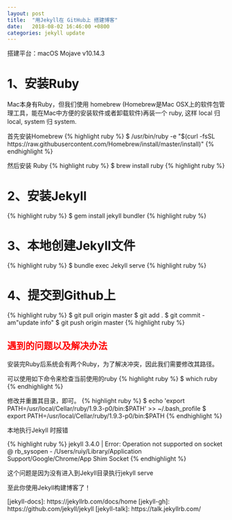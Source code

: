 ```yaml
---
layout: post
title:  "用Jekyll在 GitHub上 搭建博客"
date:   2018-08-02 16:46:00 +0800
categories: jekyll update
---
```

搭建平台：macOS Mojave v10.14.3
<h1>1、安装Ruby</h1>
<p>Mac本身有Ruby，但我们使用 homebrew (Homebrew是Mac OSX上的软件包管理工具，能在Mac中方便的安装软件或者卸载软件)再装一个 ruby, 这样 local 归 local, system 归 system.</p>
首先安装Homebrew
{% highlight ruby %}
 $ /usr/bin/ruby -e "$(curl -fsSL https://raw.githubusercontent.com/Homebrew/install/master/install)"
 {% endhighlight %}
 
然后安装 Ruby
 {% highlight ruby %}
 $ brew install ruby
 {% highlight ruby %}

<h1>2、安装Jekyll</h1>
 {% highlight ruby %}
$ gem install jekyll bundler
 {% highlight ruby %}

<h1>3、本地创建Jekyll文件</h1>
 {% highlight ruby %}
$ bundle exec Jekyll serve
 {% highlight ruby %}

 <h1>4、提交到Github上</h1>
 {% highlight ruby %}
$ git pull origin master
$ git add .
$ git commit -am"update info"
$ git push origin master
 {% highlight ruby %}

<h2 style="color:red">遇到的问题以及解决办法</h2>
<p>安装完Ruby后系统会有两个Ruby，为了解决冲突，因此我们需要修改其路径。</p>

可以使用如下命令来检查当前使用的ruby
{% highlight ruby %}
$ which ruby
{% endhighlight %}

修改并重置其目录，即可。
{% highlight ruby %}
$ echo 'export PATH=/usr/local/Cellar/ruby/1.9.3-p0/bin:$PATH' >> ~/.bash_profile $ export PATH=/usr/local/Cellar/ruby/1.9.3-p0/bin:$PATH
{% endhighlight %}
<p>本地执行Jekyll 时报错</p>
{% highlight ruby %}
	jekyll 3.4.0 | Error:  Operation not supported on socket @ rb_sysopen - /Users/ruiy/Library/Application Support/Google/Chrome/App Shim Socket
{% endhighlight %}
<p>这个问题是因为没有进入到Jekyll目录执行jekyll serve</p>
<p>至此你使用Jekyll构建博客了！</p>
[jekyll-docs]: https://jekyllrb.com/docs/home
[jekyll-gh]:   https://github.com/jekyll/jekyll
[jekyll-talk]: https://talk.jekyllrb.com/